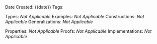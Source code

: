 Date Created: {{date}}
Tags: 

Types: _Not Applicable_
Examples: _Not Applicable_
Constructions: _Not Applicable_
Generalizations: _Not Applicable_

Properties: _Not Applicable_
Proofs: _Not Applicable_
Implementations: _Not Applicable_


